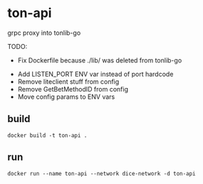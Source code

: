 # ton-api
grpc proxy into tonlib-go

TODO:
 + Fix Dockerfile because ./lib/ was deleted from tonlib-go
 - Add LISTEN_PORT ENV var instead of port hardcode
 - Remove liteclient stuff from config
 - Remove GetBetMethodID from config
 - Move config params to ENV vars

## build
```docker build -t ton-api .```

## run
```docker run --name ton-api --network dice-network -d ton-api```
